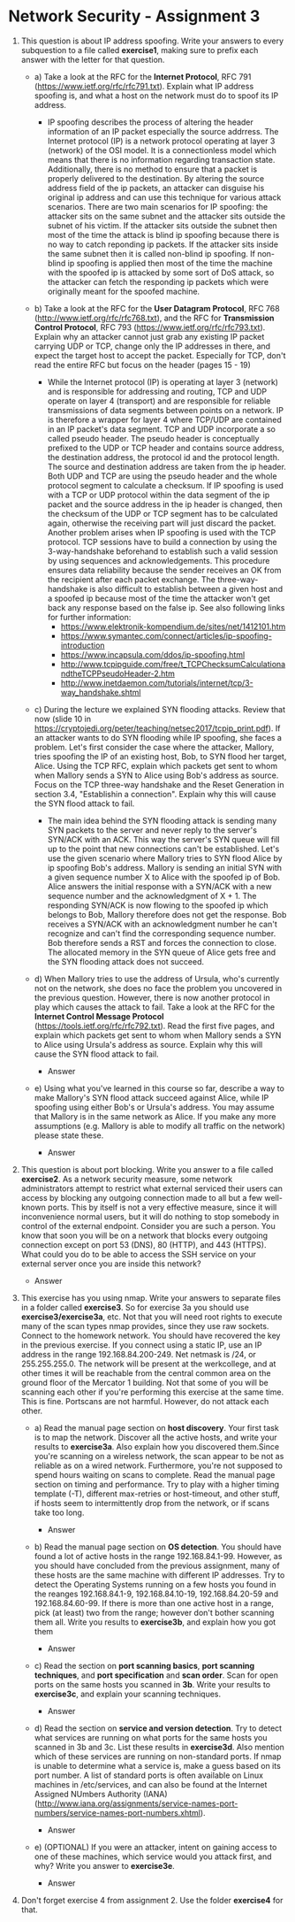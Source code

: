 # Network Security - Assignment 3

1. This question is about IP address spoofing. Write your answers to every subquestion to a file called **exercise1**, making sure to prefix each answer with the letter for that question.
	* a) Take a look at the RFC for the **Internet Protocol**, RFC 791 (https://www.ietf.org/rfc/rfc791.txt). Explain what IP address spoofing is, and what a host on the network must do to spoof its IP address.
		* IP spoofing describes the process of altering the header information of an IP packet especially the source addrress. The Internet protocol (IP) is a network protocol operating at layer 3 (network) of the OSI model. It is a connectionless model which means that there is no information regarding transaction state. Additionally, there is no method to ensure that a packet is properly delivered to the destination. By altering the source address field of the ip packets, an attacker can disguise his original ip address and can use this technique for various attack scenarios. There are two main scenarios for IP spoofing: the attacker sits on the same subnet and the attacker sits outside the subnet of his victim. If the attacker sits outside the subnet then most of the time the attack is blind ip spoofing because there is no way to catch reponding ip packets. If the attacker sits inside the same subnet then it is called non-blind ip spoofing. If non-blind ip spoofing is applied then most of the time the machine with the spoofed ip is attacked by some sort of DoS attack, so the attacker can fetch the responding ip packets which were originally meant for the spoofed machine.

	* b) Take a look at the RFC for the **User Datagram Protocol**, RFC 768 (http://www.ietf.org/rfc/rfc768.txt), and the RFC for **Transmission Control Protocol**, RFC 793 (https://www.ietf.org/rfc/rfc793.txt). Explain why an attacker cannot just grab any existing IP packet carrying UDP or TCP, change only the IP addresses in there, and expect the target host to accept the packet. Especially for TCP, don't read the entire RFC but focus on the header (pages 15 - 19)
		* While the Internet protocol (IP) is operating at layer 3 (network) and is responsible for addressing and routing, TCP and UDP operate on layer 4 (transport) and are responsible for reliable transmissions of data segments between points on a network. IP is therefore a wrapper for layer 4 where TCP/UDP are contained in an IP packet's data segment. TCP and UDP incorporate a so called pseudo header. The pseudo header is conceptually prefixed to the UDP or TCP header and contains source address, the destination address, the protocol id and the protocol length. The source and destination address are taken from the ip header. Both UDP and TCP are using the pseudo header and the whole protocol segment to calculate a checksum. If IP spoofing is used with a TCP or UDP protocol within the data segment of the ip packet and the source address in the ip header is changed, then the checksum of the UDP or TCP segment has to be calculated again, otherwise the receiving part will just discard the packet.
		Another problem arises when IP spoofing is used with the TCP protocol. TCP sessions have to build a connection by using the 3-way-handshake beforehand to establish such a valid session by using sequences and acknowledgements. This procedure ensures data reliability because the sender receives an OK from the recipient after each packet exchange. The three-way-handshake is also difficult to establish between a given host and a spoofed ip because most of the time the attacker won't get back any response based on the false ip.
		See also following links for further information:
			* https://www.elektronik-kompendium.de/sites/net/1412101.htm
			* https://www.symantec.com/connect/articles/ip-spoofing-introduction
			* https://www.incapsula.com/ddos/ip-spoofing.html
			* http://www.tcpipguide.com/free/t_TCPChecksumCalculationandtheTCPPseudoHeader-2.htm
			* http://www.inetdaemon.com/tutorials/internet/tcp/3-way_handshake.shtml

	* c) During the lecture we explained SYN flooding attacks. Review that now (slide 10 in https://cryptojedi.org/peter/teaching/netsec2017/tcpip_print.pdf). If an attacker wants to do SYN flooding while IP spoofing, she faces a problem. Let's first consider the case where the attacker, Mallory, tries spoofing the IP of an existing host, Bob, to SYN flood her target, Alice. Using the TCP RFC, explain which packets get sent to whom when Mallory sends a SYN to Alice using Bob's address as source. Focus on the TCP three-way handshake and the Reset Generation in section 3.4, "Establishin a connection". Explain why this will cause the SYN flood attack to fail.
		* The main idea behind the SYN flooding attack is sending many SYN packets to the server and never reply to the server's SYN/ACK with an ACK. This way the server's SYN queue will fill up to the point that new connections can't be established. Let's use the given scenario where Mallory tries to SYN flood Alice by ip spoofing Bob's address. Mallory is sending an initial SYN with a given sequence number X to Alice with the spoofed ip of Bob. Alice answers the initial response with a SYN/ACK with a new sequence number and the acknowledgment of X + 1. The responding SYN/ACK is now flowing to the spoofed ip which belongs to Bob, Mallory therefore does not get the response. Bob receives a SYN/ACK with an acknowledgment number he can't recognize and can't find the corresponding sequence number. Bob therefore sends a RST and forces the connection to close. The allocated memory in the SYN queue of Alice gets free and the SYN flooding attack does not succeed. 

	* d) When Mallory tries to use the address of Ursula, who's currently not on the network, she does no face the problem you uncovered in the previous question. However, there is now another protocol in play which causes the attack to fail. Take a look at the RFC for the **Internet Control Message Protocol** (https://tools.ietf.org/rfc/rfc792.txt). Read the first five pages, and explain which packets get sent to whom when Mallory sends a SYN to Alice using Ursula's address as source. Explain why this will cause the SYN flood attack to fail.
		* Answer

	* e) Using what you've learned in this course so far, describe a way to make Mallory's SYN flood attack succeed against Alice, while IP spoofing using either Bob's or Ursula's address. You may assume that Mallory is in the same network as Alice. If you make any more assumptions (e.g. Mallory is able to modify all traffic on the network) please state these.
		* Answer


2. This question is about port blocking. Write you answer to a file called **exercise2**. As a network security measure, some network administrators attempt to restrict what external serviced their users can access by blocking any outgoing connection made to all but a few well-known ports. This by itself is not a very effective measure, since it will inconvenience normal users, but it will do nothing to stop somebody in control of the external endpoint. Consider you are such a person. You know that soon you will be on a network that blocks every outgoing connection except on port 53 (DNS), 80 (HTTP), and 443 (HTTPS). What could you do to be able to access the SSH service on your external server once you are inside this network?
	* Answer

3. This exercise has you using nmap. Write your answers to separate files in a folder called **exercise3**. So for exercise 3a you should use **exercise3/exercise3a**, etc. Not that you will need root rights to execute many of the scan types nmap provides, since they use raw sockets. Connect to the homework network. You should have recovered the key in the previous exercise. If you connect using a static IP, use an IP address in the range 192.168.84.200-249. Net netmask is /24, or 255.255.255.0. The network will be present at the werkcollege, and at other times it will be reachable from the central common area on the ground floor of the Mercator 1 building. Not that some of you will be scanning each other if you're performing this exercise at the same time. This is fine. Portscans are not harmful. However, do not attack each other.

	* a) Read the manual page section on **host discovery**. Your first task is to map the network. Discover all the active hosts, and write your results to **exercise3a**. Also explain how you discovered them.Since you're scanning on a wireless network, the scan appear to be not as reliable as on a wired network. Furthermore, you're not supposed to spend hours waiting on scans to complete. Read the manual page section on timing and performance. Try to play with a higher timing template (-T), different max-retries or host-timeout, and other stuff, if hosts seem to intermittently drop from the network, or if scans take too long.
		* Answer

	* b) Read the manual page section on **OS detection**. You should have found a lot of active hosts in the range 192.168.84.1-99. However, as you should have concluded from the previous assignment, many of these hosts are the same machine with different IP addresses. Try to detect the Operating Systems running on a few hosts you found in the reanges 192.168.84.1-9, 192.168.84.10-19, 192.168.84.20-59 and 192.168.84.60-99. If there is more than one active host in a range, pick (at least) two from the range; however don't bother scanning them all. Write you results to **exercise3b**, and explain how you got them
		* Answer

	* c) Read the section on **port scanning basics**, **port scanning techniques**, and **port specification** and **scan order**. Scan for open ports on the same hosts you scanned in **3b**. Write your results to **exercise3c**, and explain your scanning techniques.
		* Answer

	* d) Read the section on **service and version detection**. Try to detect what services are running on what ports for the same hosts you scanned in 3b and 3c. List these results in **exercise3d**. Also mention which of these services are running on non-standard ports. If nmap is unable to determine what a service is, make a guess based on its port number. A list of standard ports is often available on Linux machines in /etc/services, and can also be found at the Internet Assigned NUmbers Authority (IANA) (http://www.iana.org/assignments/service-names-port-numbers/service-names-port-numbers.xhtml).
		* Answer

	* e) (OPTIONAL) If you were an attacker, intent on gaining access to one of these machines, which service would you attack first, and why? Write you answer to **exercise3e**.
		* Answer

4. Don't forget exercise 4 from assignment 2. Use the folder **exercise4** for that.						

